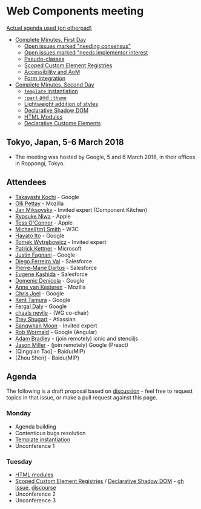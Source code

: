 # Web Components meeting

[Actual agenda used (on etherpad)](https://public.etherpad-mozilla.org/p/web_components_agenda)

* [Complete Minutes, First Day](https://www.w3.org/2018/03/05-webplat-minutes.html)
  * [Open issues marked "needing consensus"](https://www.w3.org/2018/03/05-webplat-minutes.html#item04)
  * [Open issues marked "needs implementor interest](https://www.w3.org/2018/03/05-webplat-minutes.html#item05)
  * [Pseudo-classes](https://www.w3.org/2018/03/05-webplat-minutes.html#item06)
  * [Scoped Custom Element Registries](https://www.w3.org/2018/03/05-webplat-minutes.html#item07)
  * [Accessibility and AoM](https://www.w3.org/2018/03/05-webplat-minutes.html#item08)
  * [Form integration](https://www.w3.org/2018/03/05-webplat-minutes.html#item09)
* [Complete Minutes, Second Day](https://www.w3.org/2018/03/06-webplat-minutes.html)
  * [`template` instantiation](https://www.w3.org/2018/03/06-webplat-minutes.html#item01)
  * [`:part` and `:theme`](https://www.w3.org/2018/03/06-webplat-minutes.html#item02)
  * [Lightweight addition of styles](https://www.w3.org/2018/03/06-webplat-minutes.html#item04)
  * [Declarative Shadow DOM](https://www.w3.org/2018/03/06-webplat-minutes.html#item06)
  * [HTML Modules](https://www.w3.org/2018/03/06-webplat-minutes.html#item07)
  * [Declarative Custome Elements](https://www.w3.org/2018/03/06-webplat-minutes.html#item08)

## Tokyo, Japan, 5-6 March 2018

* The meeting was hosted by Google, 5 and 6 March 2018, in their offices in Roppongi, Tokyo.

## Attendees

* [Takayashi Kochi](https://github.com/TakayoshiKochi) - Google
* [Olli Pettay](https://github.com/smaug----) - Mozilla
* [Jan Miksovsky](https://github.com/JanMiksovsky) - Invited expert (Component Kitchen)
* [Ryosuke Niwa](https://github.com/rniwa) - Apple
* [Tess O'Connor](https://github.com/hober) - Apple
* [Michael[tm] Smith](https://github.com/sideshowbarker) - W3C
* [Hayato Ito](https://github.com/hayatoito) - Google
* [Tomek Wytrębowicz](https://github.com/tomalec) - Invited expert
* [Patrick Kettner](https://github.com/patrickkettner) - Microsoft
* [Justin Fagnani](https://github.com/justinfagnani) - Google
* [Diego Ferreiro Val](https://github.com/diervo) - Salesforce
* [Pierre-Marie Dartus](https://github.com/pmdartus) - Salesforce
* [Eugene Kashida](https://github.com/ekashida) - Salesforce
* [Domenic Denicola](https://github.com/domenic) - Google
* [Anne van Kesteren](https://github.com/annevk) - Mozilla
* [Chris Joel](https://github.com/cdata) - Google
* [Kent Tamura](https://github.com/tkent-google) - Google
* [Fergal Daly](https://github.com/fergald) - Google
* [chaals nevile](https://github.com/chaals) - (WG co-chair)
* [Trey Shugart](https://github.com/treshugart) - Atlassian
* [Sangwhan Moon](https://github.com/cynthia) - Invited expert
* [Rob Wormald](https://github.com/robwormald) - Google (Angular)
* [Adam Bradley](https://github.com/adamdbradley) - (join remotely) ionic and stenciljs
* [Jason Miller](https://github.com/developit) - (join remotely) Google (Preact)
* [Qingqian Tao] - Baidu(MIP)
* [Zhou Shen] - Baidu(MIP)


## Agenda


The following is a draft proposal based on [discussion](https://github.com/w3c/webcomponents/issues/713) - 
feel free to request topics in that issue, or make a pull request against this page.

### Monday
* Agenda building
* Contentious bugs resolution
* [Template instantiation](https://github.com/w3c/webcomponents/blob/gh-pages/proposals/Template-Instantiation.md)
* Unconference 1

### Tuesday
* [HTML modules](https://github.com/w3c/webcomponents/issues/645)
* [Scoped Custom Element Registries](https://github.com/w3c/webcomponents/issues/716) / [Declarative Shadow DOM](https://github.com/w3c/webcomponents/blob/gh-pages/proposals/Declarative-Shadow-DOM.md) - [gh issue](https://github.com/whatwg/dom/issues/510), [discourse](https://discourse.wicg.io/t/declarative-shadow-dom/1904)
* Unconference 2
* Unconference 3

